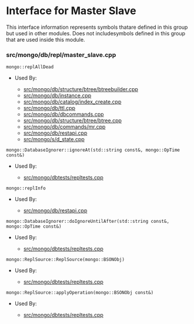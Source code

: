 
# Interface for Master Slave
This interface information represents symbols thatare defined in this group but used in other modules.  Does not includesymbols defined in this group that are used inside this module.

### src/mongo/db/repl/master\_slave.cpp

<div></div>

    mongo::replAllDead

- Used By:

    - [src/mongo/db/structure/btree/btreebuilder.cpp](../../../storage/storage\_layer\_structure)
    - [src/mongo/db/instance.cpp](../../../storage/storage\_layer\_structure)
    - [src/mongo/db/catalog/index\_create.cpp](../../../storage/storage\_layer\_structure)
    - [src/mongo/db/ttl.cpp](../../../queries/indexing)
    - [src/mongo/db/dbcommands.cpp](../../../queries/database\_commands)
    - [src/mongo/db/structure/btree/btree.cpp](../../../storage/storage\_layer\_structure)
    - [src/mongo/db/commands/mr.cpp](../../../queries/database\_commands)
    - [src/mongo/db/restapi.cpp](../../../network/web\_server)
    - [src/mongo/s/d\_state.cpp](../../../sharding/sharding)

<div></div>

    mongo::DatabaseIgnorer::ignoreAt(std::string const&, mongo::OpTime const&)

- Used By:

    - [src/mongo/dbtests/repltests.cpp](../../../tests/unit\_tests)

<div></div>

    mongo::replInfo

- Used By:

    - [src/mongo/db/restapi.cpp](../../../network/web\_server)

<div></div>

    mongo::DatabaseIgnorer::doIgnoreUntilAfter(std::string const&, mongo::OpTime const&)

- Used By:

    - [src/mongo/dbtests/repltests.cpp](../../../tests/unit\_tests)

<div></div>

    mongo::ReplSource::ReplSource(mongo::BSONObj)

- Used By:

    - [src/mongo/dbtests/repltests.cpp](../../../tests/unit\_tests)

<div></div>

    mongo::ReplSource::applyOperation(mongo::BSONObj const&)

- Used By:

    - [src/mongo/dbtests/repltests.cpp](../../../tests/unit\_tests)
